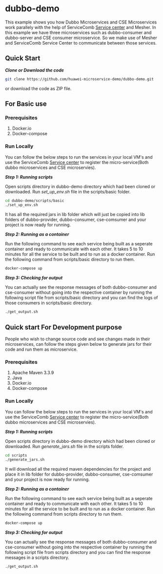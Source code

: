 # dubbo-demo

This example shows you how Dubbo Microservices and CSE Microservices work parallely with the help of ServiceComb [Service center](https://github.com/ServiceComb/service-center) and Mesher. In this example we have three microservices such as dubbo-consumer and dubbo-server and CSE consumer microservice. So we make use of Mesher and ServiceComb Service Center to communicate between those services. 

## Quick Start

***Clone or Download the code***

```sh
git clone https://github.com/huawei-microservice-demo/dubbo-demo.git
```
or download the code as ZIP file.

## For Basic use

### Prerequisites
  1. Docker.io
  1. Docker-compose

### Run Locally

You can follow the below steps to run the services in your local VM's and use the ServiceComb [Service center](https://github.com/ServiceComb/service-center) to register the micro-service(Both dubbo microservices and CSE microservies).

***Step 1: Running scripts***

Open scripts directory in dubbo-demo directory which had been cloned or downloaded.
Run *set_up_env.sh* file in the scripts/basic folder.

```sh 
cd dubbo-demo/scripts/basic
./set_up_env.sh
```
It has all the required jars in lib folder which will just be copied into lib folders of dubbo-provider, dubbo-consumer, cse-comsumer and your project is now ready for running.

***Step 2: Running as a container***

Run the following command to see each service being built as a seperate container and ready to communicate with each other.  It takes 5 to 10 minutes for all the service to be built and to run as a docker container.  Run the following command from scripts/basic directory  to run them.

```sh
docker-compose up
```
***Step 3: Checking for output***

You can actually see the response messages of both dubbo-consumer and cse-consumer without going into the respective container by running the following script file from scripts/basic directory and you can find the logs of those consumers in scripts/basic directory.

```sh
./get_output.sh
```
## Quick start For Development purpose

People who wish to change source code and see changes made in their microservices, can follow the steps given below to generate jars for their code and run them as microservice.

### Prerequisites

  1. Apache Maven 3.3.9
  1. Java 
  1. Docker.io
  1. Docker-compose 

### Run Locally

You can follow the below steps to run the services in your local VM's and use the ServiceComb [Service center](https://github.com/ServiceComb/service-center) to register the micro-service(Both dubbo microservices and CSE microservies).

***Step 1: Running scripts***

Open scripts directory in dubbo-demo directory which had been cloned or downloaded.
Run *generate_jars.sh* file in the scripts folder.

```sh 
cd scripts
./generate_jars.sh
```

It will download all the required maven dependencies for the project and place it in lib folder for dubbo-provider, dubbo-consumer, cse-comsumer and your project is now ready for running.

***Step 2: Running as a container***

Run the following command to see each service being built as a seperate container and ready to communicate with each other.  It takes 5 to 10 minutes for all the service to be built and to run as a docker container.  Run the following command from scripts directory to run them.

```sh
docker-compose up
```

***Step 3: Checking for output***

You can actually see the response messages of both dubbo-consumer and cse-consumer without going into the respective container by running the following script file from scripts directory and you can find the response messages in a scripts directory.

```sh
./get_output.sh
```
